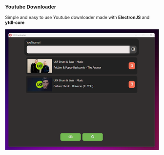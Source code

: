 ### Youtube Downloader

Simple and easy to use Youtube downloader made with **ElectronJS** and **ytdl-core**

![alt text](assets/yt-downloader.png)
